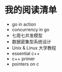 # 我的阅读清单


- go in action 
- concurrency in go
- 七周七并发模型
- 数据密集型系统设计
- Unix & Linux 大学教程
- essential c++
- c++ primer
- pointers on c


